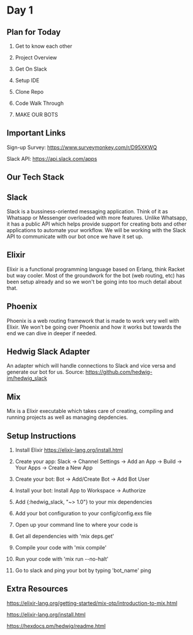 Day 1 
=====

## Plan for Today

1. Get to know each other

2. Project Overview

3. Get On Slack

4. Setup IDE

5. Clone Repo

6. Code Walk Through

7. MAKE OUR BOTS

## Important Links

Sign-up Survey: https://www.surveymonkey.com/r/D95XKWQ

Slack API: https://api.slack.com/apps

## Our Tech Stack

Slack
-----

Slack is a bussiness-oriented messaging application. Think of it as Whatsapp or Messenger overloaded with more features.
Unlike Whatsapp, it has a public API which helps provide support for creating bots and other applications to automate your workflow.
We will be working with the Slack API to communicate with our bot once we have it set up.

Elixir
------

Elixir is a functional programming language based on Erlang, think Racket but way cooler.
Most of the groundwork for the bot (web routing, etc) has been setup already and so we won't be going into too much detail about that.

Phoenix 
-------

Phoenix is a web routing framework that is made to work very well with Elixir. 
We won't be going over Phoenix and how it works but towards the end we can dive in deeper if needed.

Hedwig Slack Adapter
--------------------

An adapter which will handle connections to Slack and vice versa and generate our bot for us. 
Source: https://github.com/hedwig-im/hedwig_slack

Mix
---

Mix is a Elixir executable which takes care of creating, compiling and running projects as well as managing depdencies. 

## Setup Instructions

1. Install Elixir https://elixir-lang.org/install.html

2. Create your app: Slack -> Channel Settings -> Add an App -> Build -> Your Apps -> Create a New App

3. Create your bot: Bot -> Add/Create Bot -> Add Bot User

4. Install your bot: Install App to Workspace -> Authorize

5. Add {:hedwig_slack, "~> 1.0"} to your mix dependencies 

6. Add your bot configuration to your config/config.exs file 

7. Open up your command line to where your code is

8. Get all dependencies with 'mix deps.get'

9. Compile your code with 'mix compile'

10. Run your code with 'mix run --no-halt'

11. Go to slack and ping your bot by typing 'bot_name' ping


## Extra Resources

https://elixir-lang.org/getting-started/mix-otp/introduction-to-mix.html

https://elixir-lang.org/install.html

https://hexdocs.pm/hedwig/readme.html



